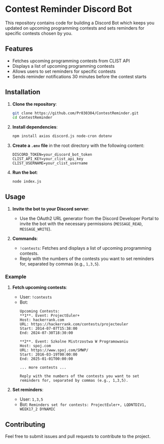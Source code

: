 
# Contest Reminder Discord Bot

This repository contains code for building a Discord Bot which keeps you updated on upcoming programming contests and sets reminders for specific contests chosen by you.

## Features

- Fetches upcoming programming contests from CLIST API
- Displays a list of upcoming programming contests
- Allows users to set reminders for specific contests
- Sends reminder notifications 30 minutes before the contest starts

## Installation

1. **Clone the repository**:

    ```bash
    git clone https://github.com/Pr030304/ContestReminder.git
    cd ContestReminder
    ```

2. **Install dependencies**:

    ```bash
    npm install axios discord.js node-cron dotenv

    ```

3. **Create a `.env` file** in the root directory with the following content:

    ```env
    DISCORD_TOKEN=your_discord_bot_token
    CLIST_API_KEY=your_clist_api_key
    CLIST_USERNAME=your_clist_username
    ```

4. **Run the bot**:

    ```bash
    node index.js
    ```

## Usage

1. **Invite the bot to your Discord server**:
   - Use the OAuth2 URL generator from the Discord Developer Portal to invite the bot with the necessary permissions (`MESSAGE_READ`, `MESSAGE_WRITE`).

2. **Commands**:
   - `!contests`: Fetches and displays a list of upcoming programming contests.
   - Reply with the numbers of the contests you want to set reminders for, separated by commas (e.g., `1,3,5`).

### Example

1. **Fetch upcoming contests**:
   - User: `!contests`
   - Bot:
     ```
     Upcoming Contests:
     **1**. Event: ProjectEuler+
     Host: hackerrank.com
     URL: https://hackerrank.com/contests/projecteuler
     Start: 2014-07-07T15:38:00
     End: 2024-07-30T18:30:00

     **2**. Event: Szkolne Mistrzostwa W Programowaniu
     Host: spoj.com
     URL: https://www.spoj.com/SMWP/
     Start: 2016-03-19T00:00:00
     End: 2025-01-01T00:00:00

     ... more contests ...

     Reply with the numbers of the contests you want to set reminders for, separated by commas (e.g., 1,3,5).
     ```

2. **Set reminders**:
   - User: `1,3,5`
   - Bot: `Reminders set for contests: ProjectEuler+, LQDNTDIV1, WEEK17_2 DYNAMIC`

## Contributing

Feel free to submit issues and pull requests to contribute to the project.


